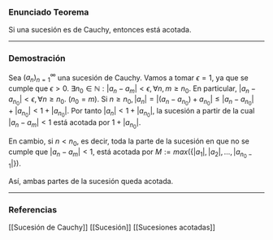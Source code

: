 ### Enunciado Teorema

Si una sucesión es de Cauchy, entonces está acotada.

---
### Demostración

Sea $(a_n)^\infty_{n=1}$ una sucesión de Cauchy. Vamos a tomar $\epsilon = 1$, ya que se cumple que $\epsilon > 0$. $\exists n_0 \in \mathbb{N}: |a_n - a_m| < \epsilon, \forall n,m \ge n_0$. En particular, $|a_n - a_{n_0}| < \epsilon, \forall n \ge n_0$. $(n_0 = m)$.
Si $n \ge n_0, |a_n| = |(a_n - a_{n_0}) + a_{n_0}| \le |a_n - a_{n_0}| + |a_{n_0}| < 1 + |a_{n_0}|$. Por tanto $|a_n| < 1+ |a_{n_0}|$, la sucesión a partir de la cual $|a_n - a_m| < 1$ está acotada por $1 + |a_{n_0}|$.

En cambio, si $n < n_0$, es decir, toda la parte de la sucesión en que no se cumple que $|a_n - a_m| < 1$, está acotada por $M := max(\{|a_1|, |a_2|, \dots , |a_{n_0 - 1}|\})$.

Así, ambas partes de la sucesión queda acotada.

---
### Referencias
[[Sucesión de Cauchy]]
[[Sucesión]]
[[Sucesiones acotadas]]